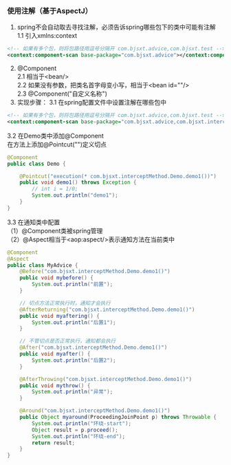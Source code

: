 ### 使用注解（基于AspectJ）
1. spring不会自动取去寻找注解，必须告诉spring哪些包下的类中可能有注解  
1.1 引入xmlns:context
```xml
<!-- 如果有多个包，则将包路径用逗号分隔开 com.bjsxt.advice,com.bjsxt.test -->
<context:component-scan base-package="com.bjsxt.advice"></context:component-scan>
```
2. @Component  
2.1 相当于&lt;bean/&gt;  
2.2 如果没有参数，把类名首字母变小写，相当于&lt;bean id=""/&gt;  
2.3 @Component("自定义名称")
3. 实现步骤：
3.1 在spring配置文件中设置注解在哪些包中
```xml
<!-- 如果有多个包，则将包路径用逗号分隔开 com.bjsxt.advice,com.bjsxt.test -->
<context:component-scan base-package="com.bjsxt.advice,com.bjsxt.interceptMethod"></context:component-scan>
```
3.2 在Demo类中添加@Component  
 在方法上添加@Pointcut("")定义切点
```java
@Component
public class Demo {

    @Pointcut("execution(* com.bjsxt.interceptMethod.Demo.demo1())")
    public void demo1() throws Exception {
        // int i = 1/0;
        System.out.println("demo1");
    }
}
```
3.3 在通知类中配置  
（1）@Component类被spring管理  
（2）@Aspect相当于&lt;aop:aspect/&gt;表示通知方法在当前类中
```java
@Component
@Aspect
public class MyAdvice {
    @Before("com.bjsxt.interceptMethod.Demo.demo1()")
    public void mybefore() {
        System.out.println("前置");
    }

    // 切点方法正常执行时，通知才会执行
    @AfterReturning("com.bjsxt.interceptMethod.Demo.demo1()")
    public void myaftering() {
        System.out.println("后置1");
    }

    // 不管切点是否正常执行，通知都会执行
    @After("com.bjsxt.interceptMethod.Demo.demo1()")
    public void myafter() {
        System.out.println("后置2");
    }

    @AfterThrowing("com.bjsxt.interceptMethod.Demo.demo1()")
    public void mythrow() {
        System.out.println("异常");
    }

    @Around("com.bjsxt.interceptMethod.Demo.demo1()")
    public Object myaround(ProceedingJoinPoint p) throws Throwable {
        System.out.println("环绕-start");
        Object result = p.proceed();
        System.out.println("环绕-end");
        return result;
    }
}
```
